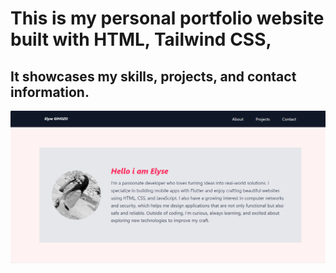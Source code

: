# This is my personal portfolio website built with HTML, Tailwind CSS, 
## It showcases my skills, projects, and contact information.

 

![grid](./read1.png)